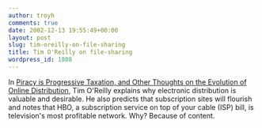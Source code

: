 ```yaml
---
author: troyh
comments: true
date: 2002-12-13 19:55:49+00:00
layout: post
slug: tim-oreilly-on-file-sharing
title: Tim O'Reilly on file-sharing
wordpress_id: 1808
---
```


In [Piracy is Progressive Taxation, and Other Thoughts on the Evolution of Online Distribution](http://www.openp2p.com/pub/a/p2p/2002/12/11/piracy.html), Tim O'Reilly explains why electronic distribution is valuable and desirable. He also predicts that subscription sites will flourish and notes that HBO, a subscription service on top of your cable (ISP) bill, is television's most profitable network. Why? Because of content.

